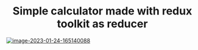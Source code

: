 <h1 align="center">Simple calculator made with redux toolkit as reducer</h1>
<a align="center" href="https://ibb.co/mHxZ7qy"><img src="https://i.ibb.co/NL4DzjN/image-2023-01-24-165140088.png" alt="image-2023-01-24-165140088" border="0"></a>
